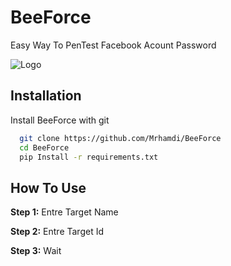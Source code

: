 
# BeeForce

Easy Way To PenTest Facebook Acount Password

![Logo](https://www.kindpng.com/picc/m/85-855915_bee-logo-png-png-logo-honey-bee-transparent.png)

## Installation

Install BeeForce with git

```bash
  git clone https://github.com/Mrhamdi/BeeForce
  cd BeeForce
  pip Install -r requirements.txt

```
    
## How To Use

**Step 1:** Entre Target Name

**Step 2:** Entre Target Id

**Step 3:** Wait


